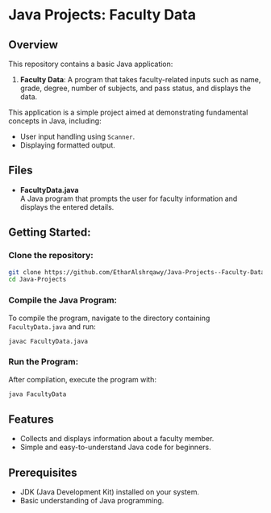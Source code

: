 # Java Projects: Faculty Data

## Overview

This repository contains a basic Java application:

1. **Faculty Data**: A program that takes faculty-related inputs such as name, grade, degree, number of subjects, and pass status, and displays the data.

This application is a simple project aimed at demonstrating fundamental concepts in Java, including:
- User input handling using `Scanner`.
- Displaying formatted output.

## Files

- **FacultyData.java**  
  A Java program that prompts the user for faculty information and displays the entered details.

## Getting Started:
### Clone the repository:

```bash
git clone https://github.com/EtharAlshrqawy/Java-Projects--Faculty-Data.git
cd Java-Projects
```

### Compile the Java Program:

To compile the program, navigate to the directory containing `FacultyData.java` and run:
```bash
javac FacultyData.java
```

### Run the Program:

After compilation, execute the program with:
```bash
java FacultyData
```

## Features
- Collects and displays information about a faculty member.
- Simple and easy-to-understand Java code for beginners.

## Prerequisites
- JDK (Java Development Kit) installed on your system.
- Basic understanding of Java programming.
